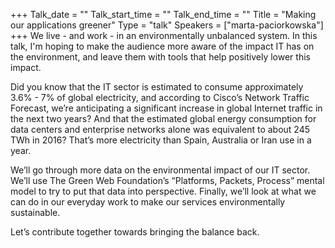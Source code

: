 +++
Talk_date = ""
Talk_start_time = ""
Talk_end_time = ""
Title = "Making our applications greener"
Type = "talk"
Speakers = ["marta-paciorkowska"]
+++
We live - and work - in an environmentally unbalanced system. In this talk, I'm hoping to make the audience more aware of the impact IT has on the environment, and leave them with tools that help positively lower this impact.

Did you know that the IT sector is estimated to consume approximately 3.6% - 7% of global electricity, and according to Cisco’s Network Traffic Forecast, we’re anticipating a significant increase in global Internet traffic in the next two years? And that the estimated global energy consumption for data centers and enterprise networks alone was equivalent to about 245 TWh in 2016? That’s more electricity than Spain, Australia or Iran use in a year.

We’ll go through more data on the environmental impact of our IT sector. We’ll use The Green Web Foundation’s “Platforms, Packets, Process” mental model to try to put that data into perspective. Finally, we’ll look at what we can do in our everyday work to make our services environmentally sustainable.

Let’s contribute together towards bringing the balance back.

